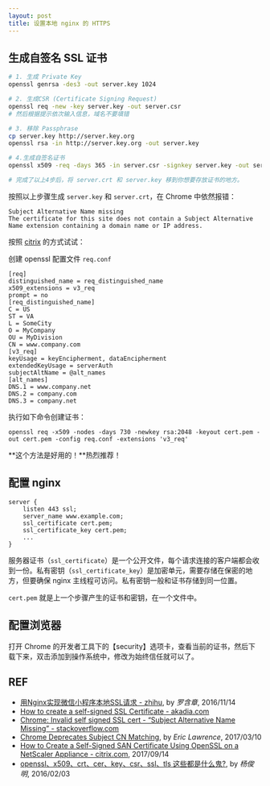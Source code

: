 ```yaml
---
layout: post
title: 设置本地 nginx 的 HTTPS 
---
```


## 生成自签名 SSL 证书

```sh
# 1. 生成 Private Key
openssl genrsa -des3 -out server.key 1024

# 2. 生成CSR (Certificate Signing Request) 
openssl req -new -key server.key -out server.csr
# 然后根据提示依次输入信息，域名不要填错

# 3. 移除 Passphrase
cp server.key http://server.key.org
openssl rsa -in http://server.key.org -out server.key 

# 4.生成自签名证书
openssl x509 -req -days 365 -in server.csr -signkey server.key -out server.crt

# 完成了以上4步后，将 server.crt 和 server.key 移到你想要存放证书的地方。
```

按照以上步骤生成 `server.key` 和 `server.crt`，在 Chrome 中依然报错：

```
Subject Alternative Name missing
The certificate for this site does not contain a Subject Alternative Name extension containing a domain name or IP address.
```

按照 [citrix][self-signed-san] 的方式试试：

创建 openssl 配置文件 `req.conf`

```
[req]
distinguished_name = req_distinguished_name
x509_extensions = v3_req
prompt = no
[req_distinguished_name]
C = US
ST = VA
L = SomeCity
O = MyCompany
OU = MyDivision
CN = www.company.com
[v3_req]
keyUsage = keyEncipherment, dataEncipherment
extendedKeyUsage = serverAuth
subjectAltName = @alt_names
[alt_names]
DNS.1 = www.company.net
DNS.2 = company.com
DNS.3 = company.net
```

执行如下命令创建证书：

```
openssl req -x509 -nodes -days 730 -newkey rsa:2048 -keyout cert.pem -out cert.pem -config req.conf -extensions 'v3_req'
```

**这个方法是好用的！**热烈推荐！

## 配置 nginx

```
server {
    listen 443 ssl;
    server_name www.example.com;
    ssl_certificate cert.pem;
    ssl_certificate_key cert.pem;
    ...
}
```

服务器证书（`ssl_certificate`）是一个公开文件，每个请求连接的客户端都会收到一份。私有密钥（`ssl_certificate_key`）是加密单元，需要存储在保密的地方，但要确保 nginx 主线程可访问。私有密钥一般和证书存储到同一位置。

`cert.pem` 就是上一个步骤产生的证书和密钥，在一个文件中。

## 配置浏览器

打开 Chrome 的开发者工具下的【security】选项卡，查看当前的证书，然后下载下来，双击添加到操作系统中，修改为始终信任就可以了。

## REF

- [用Nginx实现微信小程序本地SSL请求 - zhihu][wxapp-https], by *罗含章*, 2016/11/14
- [How to create a self-signed SSL Certificate - akadia.com][self-signed-ssl]
- [Chrome: Invalid self signed SSL cert - “Subject Alternative Name Missing” - stackoverflow.com][invalid-ssl-cert]
- [Chrome Deprecates Subject CN Matching][chrome-deprecates-cn], by *Eric Lawrence*, 2017/03/10
- [How to Create a Self-Signed SAN Certificate Using OpenSSL on a NetScaler Appliance - citrix.com][self-signed-san], 2017/09/14
- [openssl、x509、crt、cer、key、csr、ssl、tls 这些都是什么鬼?][glossary], by *杨俊明*, 2016/02/03

[wxapp-https]: https://zhuanlan.zhihu.com/p/23640321
[self-signed-ssl]: https://www.akadia.com/services/ssh_test_certificate.html
[config-nginx]: http://nginx.org/en/docs/http/configuring_https_servers.html
[nginx-https-cnblogs]: http://www.cnblogs.com/tintin1926/archive/2012/07/12/2587311.html
[invalid-ssl-cert]: https://stackoverflow.com/questions/43665243/chrome-invalid-self-signed-ssl-cert-subject-alternative-name-missing
[chrome-deprecates-cn]: https://textslashplain.com/2017/03/10/chrome-deprecates-subject-cn-matching/
[create-self-signed-cert]: https://stackoverflow.com/questions/10175812/how-to-create-a-self-signed-certificate-with-openssl/43860138#43860138
[self-signed-san]: https://support.citrix.com/article/CTX135602_
[glossary]: http://www.cnblogs.com/yjmyzz/p/openssl-tutorial.html
[intro-openssl]: https://users.dcc.uchile.cl/~pcamacho/tutorial/crypto/openssl/openssl_intro.html
[secure-programming-ibm]: https://www.ibm.com/developerworks/library/l-openssl/index.html
[openssl-san]: http://liaoph.com/openssl-san/